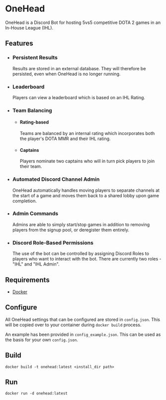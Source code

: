 # **OneHead**

OneHead is a Discord Bot for hosting 5vs5 competitive DOTA 2 games in an In-House League (IHL).

## Features

- ### Persistent Results
    Results are stored in an external database. They will therefore be persisted, even when OneHead is no longer running.
- ### Leaderboard
    Players can view a leaderboard which is based on an IHL Rating.
- ### Team Balancing
    - #### Rating-based
        Teams are balanced by an internal rating which incorporates both the player's DOTA MMR and their IHL rating.
    - #### Captains
        Players nominate two captains who will in turn pick players to join their team.
- ### Automated Discord Channel Admin
    OneHead automatically handles moving players to separate channels at the start of a game and moves them back to a shared lobby upon game completion.
- ### Admin Commands
    Admins are able to simply start/stop games in addition to removing players from the signup pool, or deregister them entirely.
- ### Discord Role-Based Permissions
    The use of the bot can be controlled by assigning Discord Roles to players who want to interact
    with the bot. There are currently two roles - "IHL" and "IHL Admin".


## Requirements

- [Docker](https://www.docker.com/products/docker-desktop)

## Configure

All OneHead settings that can be configured are stored in `config.json`. This 
will be copied over to your container during `docker build` process.

An example has been provided in `config_example.json`. This can be used
as the basis for your own `config.json`.
 
## Build

`docker build -t onehead:latest <install_dir path>`

## Run

`docker run -d onehead:latest`
